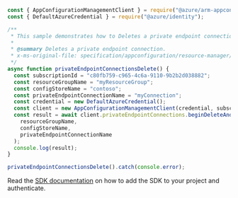 ```javascript
const { AppConfigurationManagementClient } = require("@azure/arm-appconfiguration");
const { DefaultAzureCredential } = require("@azure/identity");

/**
 * This sample demonstrates how to Deletes a private endpoint connection.
 *
 * @summary Deletes a private endpoint connection.
 * x-ms-original-file: specification/appconfiguration/resource-manager/Microsoft.AppConfiguration/stable/2022-05-01/examples/ConfigurationStoresDeletePrivateEndpointConnection.json
 */
async function privateEndpointConnectionsDelete() {
  const subscriptionId = "c80fb759-c965-4c6a-9110-9b2b2d038882";
  const resourceGroupName = "myResourceGroup";
  const configStoreName = "contoso";
  const privateEndpointConnectionName = "myConnection";
  const credential = new DefaultAzureCredential();
  const client = new AppConfigurationManagementClient(credential, subscriptionId);
  const result = await client.privateEndpointConnections.beginDeleteAndWait(
    resourceGroupName,
    configStoreName,
    privateEndpointConnectionName
  );
  console.log(result);
}

privateEndpointConnectionsDelete().catch(console.error);
```

Read the [SDK documentation](https://github.com/Azure/azure-sdk-for-js/blob/%40azure%2Farm-appconfiguration_3.0.0/sdk/appconfiguration/arm-appconfiguration/README.md) on how to add the SDK to your project and authenticate.
